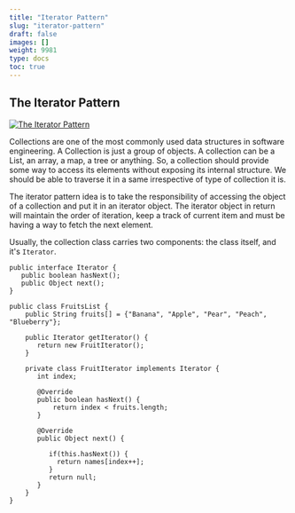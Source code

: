 ```yaml
---
title: "Iterator Pattern"
slug: "iterator-pattern"
draft: false
images: []
weight: 9981
type: docs
toc: true
---
```


## The Iterator Pattern
[![The Iterator Pattern][1]][1]

Collections are one of the most commonly used data structures in software engineering. A Collection is just a group of objects. A collection can be a List, an array, a map, a tree or anything. So, a collection should provide some way to access its elements without exposing its internal structure. We should be able to traverse it in a same irrespective of type of collection it is.

The iterator pattern idea is to take the responsibility of accessing the object of a collection and put it in an iterator object. The iterator object in return will maintain the order of iteration, keep a track of current item and must be having a way to fetch the next element.

Usually, the collection class carries two components: the class itself, and it's `Iterator`.


    public interface Iterator {
       public boolean hasNext();
       public Object next();
    }

    public class FruitsList {
        public String fruits[] = {"Banana", "Apple", "Pear", "Peach", "Blueberry"};

        public Iterator getIterator() {
           return new FruitIterator();
        }

        private class FruitIterator implements Iterator {
           int index;
 
           @Override
           public boolean hasNext() {
               return index < fruits.length;
           }
 
           @Override
           public Object next() {
       
              if(this.hasNext()) {
                return names[index++];
              }
              return null;
           }        
        }
    }


  [1]: http://i.stack.imgur.com/vuEFq.png

